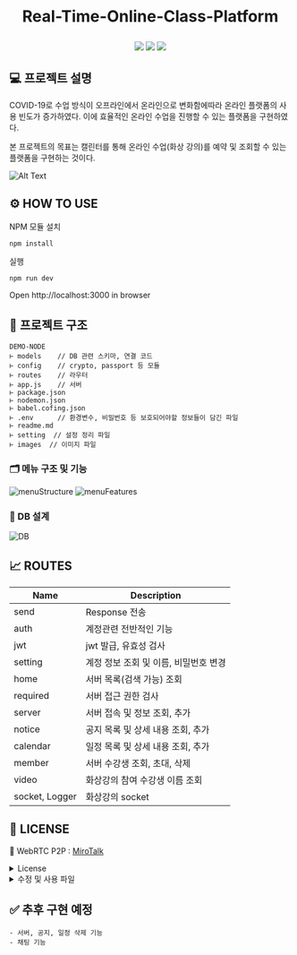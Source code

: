 # <p align="center">Real-Time-Online-Class-Platform</p>

<p align="center">
<img src="https://img.shields.io/badge/Node.js-339933?style=flat-square&logo=Node.js&logoColor=white"/>
<img src="https://img.shields.io/badge/MySQL-4479A1?style=flat-square&logo=MySQL&logoColor=white"/>
<img src="https://img.shields.io/badge/Postman-FF6C37?style=flat-square&logo=Postman&logoColor=white"/>
</p>

## 💻 프로젝트 설명

COVID-19로 수업 방식이 오프라인에서 온라인으로 변화함에따라 온라인 플랫폼의 사용 빈도가 증가하였다. 이에 효율적인 온라인 수업을 진행할 수 있는 플랫폼을 구현하였다.

본 프로젝트의 목표는 캘린터를 통해 온라인 수업(화상 강의)를 예약 및 조회할 수 있는 플랫폼을 구현하는 것이다.

![Alt Text](/images/video.gif)

## ⚙ HOW TO USE

NPM 모듈 설치

```
npm install
```

실행

```
npm run dev
```

Open http://localhost:3000 in browser

## 🔧 프로젝트 구조

```
DEMO-NODE
⊢ models    // DB 관련 스키마, 연결 코드
⊢ config    // crypto, passport 등 모듈
⊢ routes    // 라우터
⊢ app.js    // 서버
⊢ package.json
⊢ nodemon.json
⊢ babel.cofing.json
⊢ .env      // 환경변수, 비밀번호 등 보호되어야할 정보들이 담긴 파일
⊢ readme.md
⊢ setting  // 설정 정리 파일
⊢ images  // 이미지 파일
```

### 🗂️ 메뉴 구조 및 기능

![menuStructure](https://user-images.githubusercontent.com/80824750/179705391-408ee6c3-5edf-4000-b7ca-5d68a368d18e.png)
![menuFeatures](https://user-images.githubusercontent.com/80824750/179705376-009530ec-840a-40bc-b809-8c0cdbf9fbc4.png)

### 📑 DB 설계

![DB](https://user-images.githubusercontent.com/80824750/179705494-f8dbf7ee-6b7b-4bd0-ab89-4310a30bd0df.png)

## 📈 ROUTES

| Name           | Description                           |
| -------------- | ------------------------------------- |
| send           | Response 전송                         |
| auth           | 계정관련 전반적인 기능                |
| jwt            | jwt 발급, 유효성 검사                 |
| setting        | 계정 정보 조회 및 이름, 비밀번호 변경 |
| home           | 서버 목록(검색 가능) 조회             |
| required       | 서버 접근 권한 검사                   |
| server         | 서버 접속 및 정보 조회, 추가          |
| notice         | 공지 목록 및 상세 내용 조회, 추가     |
| calendar       | 일정 목록 및 상세 내용 조회, 추가     |
| member         | 서버 수강생 조회, 초대, 삭제          |
| video          | 화상강의 참여 수강생 이름 조회        |
| socket, Logger | 화상강의 socket                       |

## 📃 LICENSE

📱 WebRTC P2P : [MiroTalk](https://github.com/miroslavpejic85/mirotalk)

<details>
<summary>License</summary>

<br/>

![AGPLv3](https://user-images.githubusercontent.com/80824750/179705560-0e4c9fdc-9217-4c75-b6bf-d7a1a2b30a3d.png)

MiroTalk is free and can be modified and forked. But the conditions of the AGPLv3 (GNU Affero General Public License v3.0) need to be respected. In particular modifications need to be free as well and made available to the public. Get a quick overview of the license at [Choose an open source license](https://choosealicense.com/licenses/agpl-3.0/).

</details>

<details>
<summary>수정 및 사용 파일</summary>

<br/>

| MiroTalk | 프로젝트 적용 | 설명                 |
| -------- | ------------- | -------------------- |
| server   | app           | https server         |
| server   | socket        | webRTC socket server |
| Logger   | Logger        |                      |

</details>

## ✅ 추후 구현 예정

    - 서버, 공지, 일정 삭제 기능
    - 채팅 기능
